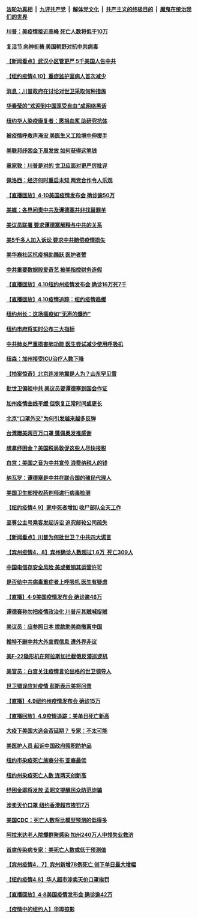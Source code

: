 

####  [法轮功真相](../../../../basic/blob/master/README.md?t=04110931) &nbsp;|&nbsp; [九评共产党](../../../../9ping.md/blob/master/README.md?t=04110931) &nbsp;|&nbsp; [解体党文化](../../../../jtdwh.md/blob/master/README.md?t=04110931)  &nbsp;|&nbsp; [共产主义的终极目的](../../../../gczydzjmd.md/blob/master/README.md?t=04110931) &nbsp;|&nbsp; [魔鬼在统治我们的世界](../../../../mgztzwmdsj.md/blob/master/README.md?t=04110931) 

#### [川普：美疫情接近高峰 死亡人数将低于10万](../pages/nsc412/n12021499.md?t=04110931) 

#### [复活节 向神祈祷 美国朝野对抗中共病毒](../pages/nsc412/n12018246.md?t=04110931) 

#### [【新闻看点】武汉小区管更严 5千美国人告中共](../pages/nsc412/n12020890.md?t=04110931) 

#### [【纽约疫情4.10】重症监护室病人首次减少](../pages/nsc412/n12019733.md?t=04110931) 

#### [消息：川普政府在讨论对世卫采取何种措施](../pages/nsc412/n12021257.md?t=04110931) 

#### [华春莹的“欢迎到中国享受自由”成网络黑话](../pages/nsc412/n12020431.md?t=04110931) 

#### [纽约华人染疫康复者：愿捐血浆 助研究抗体](../pages/nsc412/n12019020.md?t=04110931) 

#### [被疫情呼救声淹没 美医生义工险境中伸援手](../pages/nsc412/n12018458.md?t=04110931) 

#### [美联邦纾困金下周发放 如何获得这笔钱](../pages/nsc412/n12020875.md?t=04110931) 

#### [章家敦：川普是对的 世卫应面对更严厉批评](../pages/nsc412/n12020417.md?t=04110931) 

#### [佩洛西：经济何时重启未知 两党合作令人乐观](../pages/nsc412/n12020724.md?t=04110931) 

#### [【直播回放】4·10美国疫情发布会 确诊逾50万](../pages/nsc412/n12020647.md?t=04110931) 

#### [美媒：各界问责中共及谭德塞并非找替罪羊](../pages/nsc412/n12020764.md?t=04110931) 

#### [美议员联署 要求谭德塞解释与中共的关系](../pages/nsc412/n12020472.md?t=04110931) 

#### [美5千多人加入诉讼 要求中共赔偿疫情损失](../pages/nsc412/n12020585.md?t=04110931) 

#### [美华裔社区抗疫捐助踊跃 医护者赞](../pages/nsc412/n12020397.md?t=04110931) 

#### [中共重要数据股爱奇艺 被美指控财务造假](../pages/nsc412/n12020345.md?t=04110931) 

#### [【直播回放】4.10纽约州疫情发布会 确诊16万死7千](../pages/nsc412/n12020407.md?t=04110931) 

#### [【直播回放】4.10疫情追踪：纽约疫情趋缓](../pages/nsc412/n12019812.md?t=04110931) 

#### [纽约州长：这场瘟疫如“无声的爆炸”](../pages/nsc412/n12018981.md?t=04110931) 

#### [纽约市府将实时公布三大指标](../pages/nsc412/n12018936.md?t=04110931) 

#### [中共肺炎严重损害肺功能 医生尝试减少使用呼吸机](../pages/nsc412/n12018920.md?t=04110931) 

#### [纽森：加州接受ICU治疗人数下降](../pages/nsc412/n12019005.md?t=04110931) 

#### [【拍案惊奇】北京连发地震是人为？山东罕见雪](../pages/nsc412/n12018467.md?t=04110931) 

#### [批世卫偏袒中共 美议员要谭德塞到国会作证](../pages/nsc412/n12018619.md?t=04110931) 

#### [加州疫情曲线平缓 但恢复正常时间或更长](../pages/nsc412/n12018560.md?t=04110931) 

#### [北京“口罩外交”为何引发越来越多反弹](../pages/nsc412/n12018113.md?t=04110931) 

#### [台湾赠美两百万口罩 蓬佩奥发推感谢](../pages/nsc412/n12015356.md?t=04110931) 

#### [想拿纾困金？美国税局敦促这些人尽快报税](../pages/nsc412/n12018354.md?t=04110931) 

#### [白宫：美国之音为中共宣传 浪费纳税人的钱](../pages/nsc412/n12018401.md?t=04110931) 

#### [纳瓦罗：谭德塞是中共在联合国的殖民代理人](../pages/nsc412/n12018336.md?t=04110931) 

#### [美国卫生部授权药剂师进行病毒检测](../pages/nsc412/n12018226.md?t=04110931) 

#### [【纽约疫情4.9】家中死者增加 收尸部队全天工作](../pages/nsc412/n12016993.md?t=04110931) 

#### [至尊公主号乘客发起诉讼  追究邮轮公司疏失](../pages/nsc412/n12018281.md?t=04110931) 

#### [【新闻看点】川普为何批世卫？中共四大谎言](../pages/nsc412/n12017912.md?t=04110931) 

#### [【宾州疫情4．8】宾州确诊人数超过1.6万  死亡309人](../pages/nsc412/n12018182.md?t=04110931) 

#### [中国电信存安全风险 美或撤销其运营许可](../pages/nsc412/n12018227.md?t=04110931) 

#### [是否给中共病毒重症者上呼吸机 医生有疑虑](../pages/nsc412/n12018073.md?t=04110931) 

#### [【直播】4·9美国疫情发布会 确诊逾46万](../pages/nsc412/n12018096.md?t=04110931) 

#### [谭德赛称勿把疫情政治化 川普斥其贼喊捉贼](../pages/nsc412/n12017580.md?t=04110931) 

#### [美议员：应参照日本 拨款助美商撤离中国](../pages/nsc412/n12017785.md?t=04110931) 

#### [推特不删中共大外宣假信息 遭外界非议](../pages/nsc412/n12018034.md?t=04110931) 

#### [美F-22隐形机在阿拉斯加拦截俄反潜巡逻机](../pages/nsc412/n12017942.md?t=04110931) 

#### [美官员：白宫关注疫情言论出格的世卫领导人](../pages/nsc412/n12017969.md?t=04110931) 

#### [世卫错误应对疫情 彭斯表示美将问责](../pages/nsc412/n12017566.md?t=04110931) 

#### [【直播】4.9纽约州疫情发布会 确诊15万](../pages/nsc412/n12017486.md?t=04110931) 

#### [【直播回放】4.9疫情追踪：美单日死亡新高](../pages/nsc412/n12017060.md?t=04110931) 

#### [大疫下美国大选会否延期？ 专家：不太可能](../pages/nsc412/n12016207.md?t=04110931) 

#### [美医护人员 起诉中国政府囤积防护品](../pages/nsc412/n12016174.md?t=04110931) 

#### [纽约市染疫死亡族裔分布 亚裔最低](../pages/nsc412/n12016154.md?t=04110931) 

#### [纽约州染疫死亡人数  连两天创新高](../pages/nsc412/n12016185.md?t=04110931) 

#### [纾困金即将发放  孟昭文提醒民众防范诈骗](../pages/nsc412/n12016162.md?t=04110931) 

#### [涉卖天价口罩  纽约香港超市挨罚7万](../pages/nsc412/n12016182.md?t=04110931) 

#### [美国CDC：死亡人数将比模型预测的低得多](../pages/nsc412/n12015662.md?t=04110931) 

#### [阿拉米达老人院爆群聚感染  加州240万人申领失业救济](../pages/nsc412/n12016208.md?t=04110931) 

#### [首席传染病专家：美死亡人数或低于预测值](../pages/nsc412/n12015730.md?t=04110931) 

#### [【宾州疫情4．7】宾州新增78例死亡 创下单日最大增幅](../pages/nsc412/n12015552.md?t=04110931) 

#### [【纽约疫情4.8】华人超市涉卖天价口罩挨罚](../pages/nsc412/n12013673.md?t=04110931) 

#### [【直播回放】4·8美国疫情发布会 确诊逾42万](../pages/nsc412/n12015065.md?t=04110931) 

#### [【疫情中的纽约人】华埠掠影](../pages/nsc412/n12015235.md?t=04110931) 

